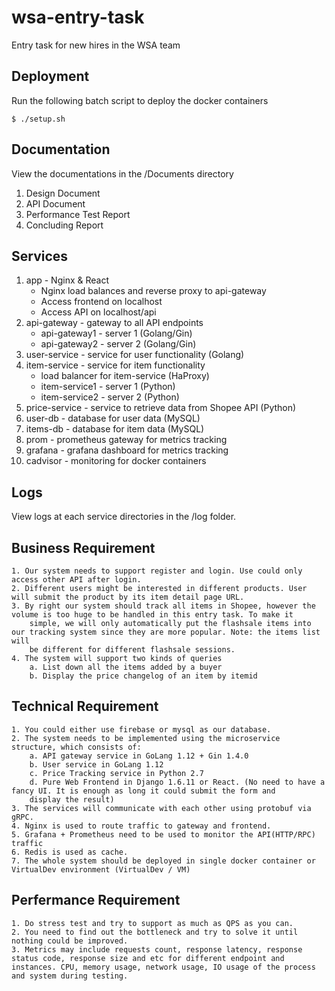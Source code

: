 # wsa-entry-task

Entry task for new hires in the WSA team

## Deployment
Run the following batch script to deploy the docker containers
```
$ ./setup.sh
```

## Documentation
View the documentations in the /Documents directory
1. Design Document 
2. API Document
3. Performance Test Report
4. Concluding Report

## Services
1. app - Nginx & React
    - Nginx load balances and reverse proxy to api-gateway
    - Access frontend on localhost
    - Access API on localhost/api
2. api-gateway - gateway to all API endpoints
    - api-gateway1 - server 1 (Golang/Gin)
    - api-gateway2 - server 2 (Golang/Gin)
4. user-service - service for user functionality (Golang)
5. item-service - service for item functionality
    - load balancer for item-service (HaProxy)
    - item-service1 - server 1 (Python)
    - item-service2 - server 2 (Python)
6. price-service - service to retrieve data from Shopee API (Python)
7. user-db - database for user data (MySQL)
8. items-db - database for item data (MySQL)
9. prom - prometheus gateway for metrics tracking
10. grafana - grafana dashboard for metrics tracking
11. cadvisor - monitoring for docker containers

## Logs
View logs at each service directories in the /log folder. 

## Business Requirement
    1. Our system needs to support register and login. Use could only access other API after login.
    2. Different users might be interested in different products. User will submit the product by its item detail page URL.
    3. By right our system should track all items in Shopee, however the volume is too huge to be handled in this entry task. To make it
        simple, we will only automatically put the flashsale items into our tracking system since they are more popular. Note: the items list will
        be different for different flashsale sessions.
    4. The system will support two kinds of queries
        a. List down all the items added by a buyer
        b. Display the price changelog of an item by itemid

## Technical Requirement
    1. You could either use firebase or mysql as our database.
    2. The system needs to be implemented using the microservice structure, which consists of:
        a. API gateway service in GoLang 1.12 + Gin 1.4.0
        b. User service in GoLang 1.12
        c. Price Tracking service in Python 2.7
        d. Pure Web Frontend in Django 1.6.11 or React. (No need to have a fancy UI. It is enough as long it could submit the form and
        display the result)
    3. The services will communicate with each other using protobuf via gRPC.
    4. Nginx is used to route traffic to gateway and frontend.
    5. Grafana + Prometheus need to be used to monitor the API(HTTP/RPC) traffic
    6. Redis is used as cache.
    7. The whole system should be deployed in single docker container or VirtualDev environment (VirtualDev / VM)

## Perfermance Requirement
    1. Do stress test and try to support as much as QPS as you can.
    2. You need to find out the bottleneck and try to solve it until nothing could be improved.
    3. Metrics may include requests count, response latency, response status code, response size and etc for different endpoint and instances. CPU, memory usage, network usage, IO usage of the process and system during testing.
